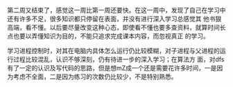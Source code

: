 第二周又结束了，感觉这一周比第一周还要快。在这一周中，发现了自己在学习中还有许多不足，很多知识都只停留在表面，并没有进行深入学习总感觉其
他书狠高端，看不懂。以后要尽量改变这种心态，即使看不懂也要多查资料，就算时间长点也要以弄懂知识为目的，不能只追求完成课本内容，而忽视真正
的学习。

学习进程控制时，对其在电脑内具体怎么运行仍比较模糊，对子进程与父进程的运行过程比较混乱，认识不够深刻，仍有待进一步的深入学习；在算法方
面，对dfs有了一定的认识及写代码的思路，但是想mZ成一个还是需要花许多时间，一是因为考虑不全面，二是因为练习的次数仍比较少，不是特别熟悉。
